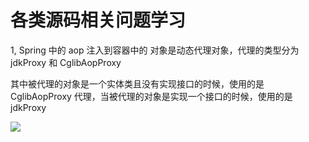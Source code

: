# 各类源码相关问题学习

1, Spring 中的 aop 注入到容器中的 对象是动态代理对象，代理的类型分为jdkProxy   和 CglibAopProxy 

其中被代理的对象是一个实体类且没有实现接口的时候，使用的是 CglibAopProxy 代理，当被代理的对象是实现一个接口的时候，使用的是jdkProxy

![](/Users/edz/Downloads/allCodeWorkSpace/learnJaveCode/learnjavanote/src/main/resources/img/6101613790714_.pic_hd.jpg)

